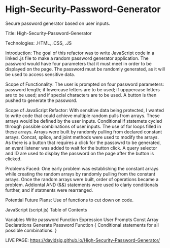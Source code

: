 # High-Security-Password-Generator

Secure password generator based on user inputs.

Title: High-Security-Password-Generator

Technologies: .HTML, .CSS, .JS

Introduction: The goal of this refactor was to write JavaScript code in a linked .js file to make a random password generator application. The password would have four parameters that it must meet in order to be displayed on the page. The password must be randomly generated, as it will be used to access sensitive data.

Scope of Functionality: The user is prompted on four password parameters: password length; if lowercase letters are to be used; if upppercase letters are to be used; and if special characters are to be used. A button is then pushed to generate the password.

Scope of JavaScript Refactor: With sensitive data being protected, I wanted to write code that could achieve multiple random pulls from arrays. These arrays would be defined by the user inputs. Conditional if statemets cycled through possible combinations of user inputs. The use of for loops filled in these arrays. Arrays were built by randomly pulling from declared constant arrays. Concat, splice, and joint methods were used to modify the arrays. As there is a button that requires a click for the passowrd to be generated, an event listener was added to wait for the button click. A query selector and ID are used to display the password on the page after the button is clicked.

Problems Faced: One early problem was establishing the constant arrays while creating the random arrays by randomly pulling from the constant arrays. Once the random arrays were built, order of operations became a problem. Addiontal AND (&&) statements were used to clariy conditionals further, and if statments were rearranged.

Potential Future Plans: Use of functions to cut down on code.

JavaScript (script.js) Table of Contents

Variables
Write password
Function Expression User Prompts
Const Array Declarations
Generate Password Function {
Conditional statements for all possible combinations.
}

LIVE PAGE: https://davidsjg.github.io/High-Security-Password-Generator/
